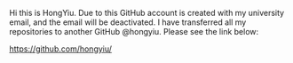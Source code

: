 Hi this is HongYiu. Due to this GitHub account is created with my university email, and the email will be deactivated. I have transferred all my repositories to another GitHub @hongyiu. Please see the link below:

https://github.com/hongyiu/

<!--
**217013277/217013277** is a ✨ _special_ ✨ repository because its `README.md` (this file) appears on your GitHub profile.

Here are some ideas to get you started:

- 🔭 I’m currently working on ...
- 🌱 I’m currently learning ...
- 👯 I’m looking to collaborate on ...
- 🤔 I’m looking for help with ...
- 💬 Ask me about ...
- 📫 How to reach me: ...
- 😄 Pronouns: ...
- ⚡ Fun fact: ...
-->
